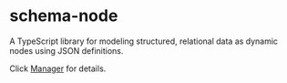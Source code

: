 # schema-node
A TypeScript library for modeling structured, relational data as dynamic nodes using JSON definitions.

Click [Manager](https://kurapica.github.io/schema-node-man) for details.
